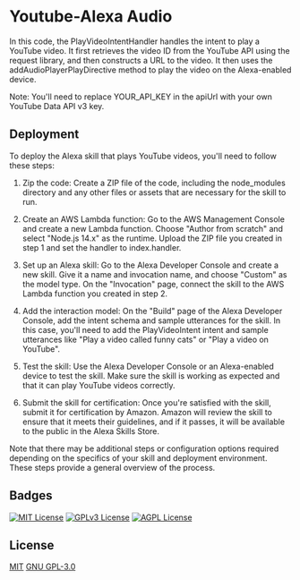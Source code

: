 
# Youtube-Alexa Audio
In this code, the PlayVideoIntentHandler handles the intent to play a YouTube video. It first retrieves the video ID from the YouTube API using the request library, and then constructs a URL to the video. It then uses the addAudioPlayerPlayDirective method to play the video on the Alexa-enabled device.

Note: You'll need to replace YOUR_API_KEY in the apiUrl with your own YouTube Data API v3 key.


## Deployment

To deploy the Alexa skill that plays YouTube videos, you'll need to follow these steps:

1) Zip the code: Create a ZIP file of the code, including the node_modules directory and any other files or assets that are necessary for the skill to run.

2) Create an AWS Lambda function: Go to the AWS Management Console and create a new Lambda function. Choose "Author from scratch" and select "Node.js 14.x" as the runtime. Upload the ZIP file you created in step 1 and set the handler to index.handler.

3) Set up an Alexa skill: Go to the Alexa Developer Console and create a new skill. Give it a name and invocation name, and choose "Custom" as the model type. On the "Invocation" page, connect the skill to the AWS Lambda function you created in step 2.

4) Add the interaction model: On the "Build" page of the Alexa Developer Console, add the intent schema and sample utterances for the skill. In this case, you'll need to add the PlayVideoIntent intent and sample utterances like "Play a video called funny cats" or "Play a video on YouTube".

5) Test the skill: Use the Alexa Developer Console or an Alexa-enabled device to test the skill. Make sure the skill is working as expected and that it can play YouTube videos correctly.

6) Submit the skill for certification: Once you're satisfied with the skill, submit it for certification by Amazon. Amazon will review the skill to ensure that it meets their guidelines, and if it passes, it will be available to the public in the Alexa Skills Store.

Note that there may be additional steps or configuration options required depending on the specifics of your skill and deployment environment. These steps provide a general overview of the process.

## Badges

[![MIT License](https://img.shields.io/badge/License-MIT-green.svg)](https://choosealicense.com/licenses/mit/)
[![GPLv3 License](https://img.shields.io/badge/License-GPL%20v3-yellow.svg)](https://opensource.org/licenses/)
[![AGPL License](https://img.shields.io/badge/license-AGPL-blue.svg)](http://www.gnu.org/licenses/agpl-3.0)


## License

[MIT](https://choosealicense.com/licenses/mit/)
[GNU GPL-3.0](https://www.gnu.org/licenses/gpl-3.0.en.html)
